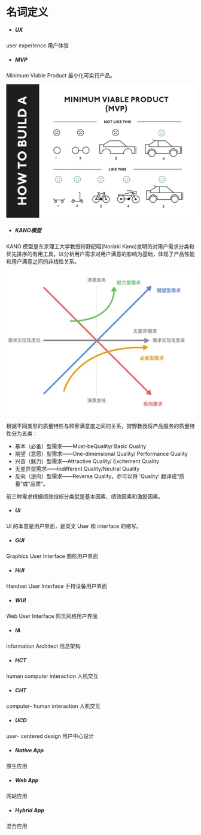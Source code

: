 # 名词定义

* ##### UX

user experlence 用户体验

* ##### MVP

Minimum Viable Product 最小化可实行产品。

![](/assets/mvp.png)

* ##### KANO模型

KANO 模型是东京理工大学教授狩野纪昭\(Noriaki Kano\)发明的对用户需求分类和优先排序的有用工具，以分析用户需求对用户满意的影响为基础，体现了产品性能和用户满意之间的非线性关系。

![](/assets/kanot.png)

根据不同类型的质量特性与顾客满意度之间的关系，狩野教授将产品服务的质量特性分为五类：

* 基本（必备）型需求——Must-beQuality/ Basic Quality
* 期望（意愿）型需求——One-dimensional Quality/ Performance Quality
* 兴奋（魅力）型需求—Attractive Quality/ Excitement Quality
* 无差异型需求——Indifferent Quality/Neutral Quality
* 反向（逆向）型需求——Reverse Quality，亦可以将 'Quality' 翻译成“质量”或“品质”。

前三种需求根据绩效指标分类就是基本因素、绩效因素和激励因素。

* ##### UI

UI 的本意是用户界面，是英文 User 和 interface 的缩写。

* ##### GUI

Graphics User Interface 图形用户界面

* ##### HUI

Handset User Interface 手持设备用户界面

* ##### WUI

Web User Interface 网页风格用户界面

* ##### IA

information Architect 信息架构

* ##### HCT

human computer interaction 人机交互

* ##### CHT

computer- human interaction 人机交互

* ##### UCD

user- centered design 用户中心设计

* ##### Native App

原生应用

* ##### Web App

网站应用

* ##### Hybrid App

混合应用

